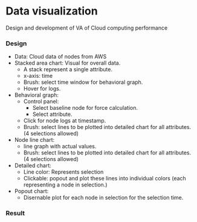# Data visualization  
Design and development of VA of Cloud computing performance

### Design
- Data: Cloud data of nodes from AWS
- Stacked area chart: Visual for overall data.
    - A stack represent a single attribute.
    - x-axis: time
    - Brush: select time window for behavioral graph.
    - Hover for logs.
- Behavioral graph:
    - Control panel:
        - Select baseline node for force calculation.
        - Select attribute.
    - Click for node logs at timestamp.
    - Brush: select lines to be plotted into detailed chart for all attributes. (4 selections allowed)
- Node line chart:
	- line graph with actual values.
	- Brush: select lines to be plotted into detailed chart for all attributes. (4 selections allowed)
- Detailed chart:
    - Line color: Represents selection
    - Clickable: popout and plot these lines into individual colors (each representing a node in selection.)
- Popout chart:
	- Disernable plot for each node in selection for the selection time.


### Result

